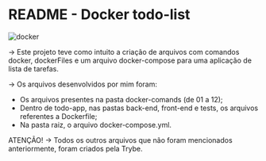 # README - Docker todo-list
![docker](https://github.com/henriqueAvner/docker-todo-list/assets/133919307/0269bd1f-9fc0-4b8e-a740-3b8a420b1915)

-> Este projeto teve como intuito a criação de arquivos com comandos docker, dockerFiles e um arquivo docker-compose para uma aplicação de lista de tarefas.

-> Os arquivos desenvolvidos por mim foram:
  - Os arquivos presentes na pasta docker-comands (de 01 a 12);
  - Dentro de todo-app, nas pastas back-end, front-end e tests, os arquivos referentes a Dockerfile;
  - Na pasta raiz, o arquivo docker-compose.yml.

ATENÇÃO!
-> Todos os outros arquivos que não foram mencionados anteriormente, foram criados pela Trybe.
